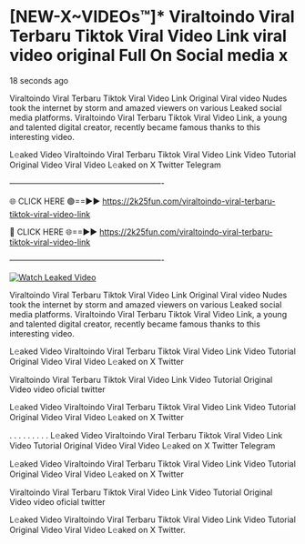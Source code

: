 # [NEW-X~VIDEOs™]* Viraltoindo Viral Terbaru Tiktok Viral Video Link viral video original Full On Social media x

18 seconds ago

Viraltoindo Viral Terbaru Tiktok Viral Video Link Original Viral video Nudes took the internet by storm and amazed viewers on various Leaked social media platforms. Viraltoindo Viral Terbaru Tiktok Viral Video Link, a young and talented digital creator, recently became famous thanks to this interesting video.

L𝚎aked Video Viraltoindo Viral Terbaru Tiktok Viral Video Link Video Tutorial Original Video Viral Video L𝚎aked on X Twitter Telegram

———————————————————-

🌐 CLICK HERE 🟢==►► https://2k25fun.com/viraltoindo-viral-terbaru-tiktok-viral-video-link

🔴 CLICK HERE 🌐==►► https://2k25fun.com/viraltoindo-viral-terbaru-tiktok-viral-video-link

———————————————————-

[![Watch Leaked Video](https://miro.medium.com/v2/resize:fit:828/format:webp/1*cilzJN44JGOrTw9NJCrNHA.gif "Watch Leaked Video")](https://2k25fun.com/viraltoindo-viral-terbaru-tiktok-viral-video-link)

Viraltoindo Viral Terbaru Tiktok Viral Video Link Original Viral video Nudes took the internet by storm and amazed viewers on various Leaked social media platforms. Viraltoindo Viral Terbaru Tiktok Viral Video Link, a young and talented digital creator, recently became famous thanks to this interesting video.

L𝚎aked Video Viraltoindo Viral Terbaru Tiktok Viral Video Link Video Tutorial Original Video Viral Video L𝚎aked on X Twitter

Viraltoindo Viral Terbaru Tiktok Viral Video Link Video Tutorial Original Video video oficial twitter

L𝚎aked Video Viraltoindo Viral Terbaru Tiktok Viral Video Link Video Tutorial Original Video Viral Video L𝚎aked on X Twitter

. . . . . . . . . L𝚎aked Video Viraltoindo Viral Terbaru Tiktok Viral Video Link Video Tutorial Original Video Viral Video L𝚎aked on X Twitter Telegram

L𝚎aked Video Viraltoindo Viral Terbaru Tiktok Viral Video Link Video Tutorial Original Video Viral Video L𝚎aked on X Twitter

Viraltoindo Viral Terbaru Tiktok Viral Video Link Video Tutorial Original Video video oficial twitter

L𝚎aked Video Viraltoindo Viral Terbaru Tiktok Viral Video Link Video Tutorial Original Video Viral Video L𝚎aked on X Twitter.